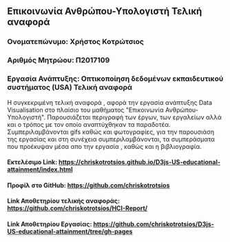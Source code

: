 ## Επικοινωνία Ανθρώπου-Υπολογιστή Τελική αναφορά
### Ονοματεπώνυμο: Χρήστος Κοτρώτσιος
### Αριθμός Μητρώου: Π2017109
### Εργασία Ανάπτυξης: Οπτικοποίηση δεδομένων εκπαιδευτικού συστήματος (USA) Τελική αναφορά

Η συγκεκριμένη τελική αναφορά , αφορά την εργασία ανάπτυξης Data Visualisation στο πλαίσιο του μαθήματος "Επικοινωνία Ανθρώπου-Υπολογιστή". Παρουσιάζεται περιγραφή των έργων, των εργαλείων αλλά και ο τρόπος με τον οποίο αναπτύχθηκαν τα παραδοτέα. Συμπεριλαμβάνονται gifs καθώς και φωτογραφίες, για την παρουσιάση της εργασίας και στη συνέχεια συμπεριλαμβάνονται, τα συμπεράσματα που προέκυψαν μέσα απο την εργασία , καθώς και η βιβλιογραφία.

#### Εκτελέσιμο Link: https://chriskotrotsios.github.io/D3js-US-educational-attainment/index.html
#### Προφίλ στο GitHub: https://github.com/chriskotrotsios
#### Link Αποθετηρίου τελικής αναφοράς: https://github.com/chriskotrotsios/HCI-Report/
#### Link Αποθετηρίου Εργασίας: https://github.com/chriskotrotsios/D3js-US-educational-attainment/tree/gh-pages
